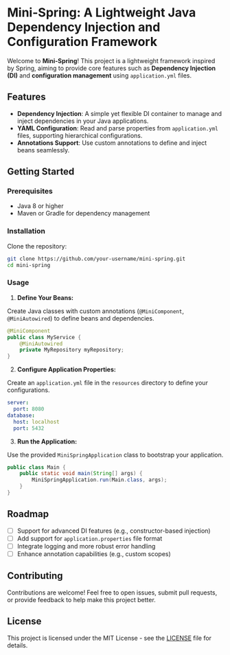 # Mini-Spring: A Lightweight Java Dependency Injection and Configuration Framework

Welcome to **Mini-Spring**! This project is a lightweight framework inspired by Spring, aiming to provide core features such as **Dependency Injection (DI)** and **configuration management** using `application.yml` files.

## Features

- **Dependency Injection**: A simple yet flexible DI container to manage and inject dependencies in your Java applications.
- **YAML Configuration**: Read and parse properties from `application.yml` files, supporting hierarchical configurations.
- **Annotations Support**: Use custom annotations to define and inject beans seamlessly.

## Getting Started

### Prerequisites

- Java 8 or higher
- Maven or Gradle for dependency management

### Installation

Clone the repository:

```bash
git clone https://github.com/your-username/mini-spring.git
cd mini-spring
```

### Usage

1. **Define Your Beans:**

Create Java classes with custom annotations (`@MiniComponent`, `@MiniAutowired`) to define beans and dependencies.

```java
@MiniComponent
public class MyService {
    @MiniAutowired
    private MyRepository myRepository;
}
```

2. **Configure Application Properties:**

Create an `application.yml` file in the `resources` directory to define your configurations.

```yaml
server:
  port: 8080
database:
  host: localhost
  port: 5432
```

3. **Run the Application:**

Use the provided `MiniSpringApplication` class to bootstrap your application.

```java
public class Main {
    public static void main(String[] args) {
        MiniSpringApplication.run(Main.class, args);
    }
}
```

## Roadmap

- [ ] Support for advanced DI features (e.g., constructor-based injection)
- [ ] Add support for `application.properties` file format
- [ ] Integrate logging and more robust error handling
- [ ] Enhance annotation capabilities (e.g., custom scopes)

## Contributing

Contributions are welcome! Feel free to open issues, submit pull requests, or provide feedback to help make this project better.

## License

This project is licensed under the MIT License - see the [LICENSE](LICENSE) file for details.
